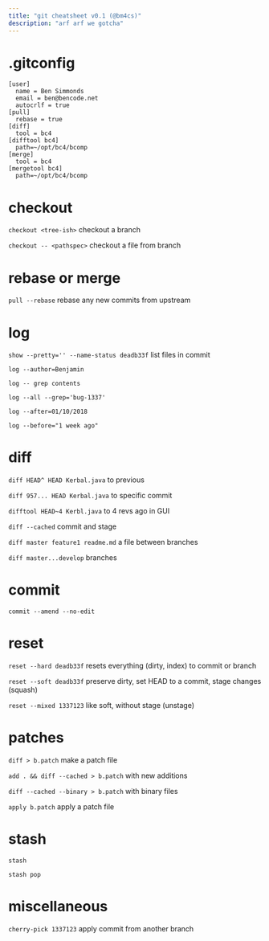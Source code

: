 ```yaml
---
title: "git cheatsheet v0.1 (@bm4cs)"
description: "arf arf we gotcha"
---
```


# .gitconfig

	[user]
	  name = Ben Simmonds
	  email = ben@bencode.net
	  autocrlf = true
    [pull]
	  rebase = true
	[diff]
	  tool = bc4
	[difftool bc4]
	  path=~/opt/bc4/bcomp
	[merge]
	  tool = bc4
	[mergetool bc4]
	  path=~/opt/bc4/bcomp


# checkout

`checkout <tree-ish>` checkout a branch

`checkout -- <pathspec>` checkout a file from branch



# rebase or merge

`pull --rebase` rebase any new commits from upstream


# log

`show --pretty='' --name-status deadb33f` list files in commit

`log --author=Benjamin`

`log -- grep contents`

`log --all --grep='bug-1337'`

`log --after=01/10/2018`

`log --before="1 week ago"`



# diff

`diff HEAD^ HEAD Kerbal.java` to previous

`diff 957... HEAD Kerbal.java` to specific commit

`difftool HEAD~4 Kerbl.java` to 4 revs ago in GUI

`diff --cached` commit and stage

`diff master feature1 readme.md` a file between branches

`diff master...develop` branches



# commit

`commit --amend --no-edit`



# reset

`reset --hard deadb33f` resets everything (dirty, index) to commit or branch

`reset --soft deadb33f` preserve dirty, set HEAD to a commit, stage changes (squash)

`reset --mixed 1337123` like soft, without stage (unstage)


# patches

`diff > b.patch` make a patch file

`add . && diff --cached > b.patch` with new additions 

`diff --cached --binary > b.patch` with binary files

`apply b.patch` apply a patch file


# stash

`stash`

`stash pop`




# miscellaneous

`cherry-pick 1337123` apply commit from another branch


<!--
https://increment.com/open-source/more-productive-git/
-->

